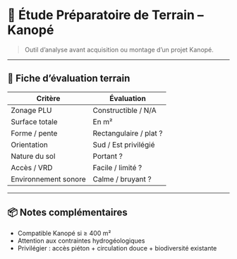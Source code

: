# 🧭 Étude Préparatoire de Terrain – Kanopé

> Outil d’analyse avant acquisition ou montage d’un projet Kanopé.

---

## 📝 Fiche d’évaluation terrain

| Critère                  | Évaluation             |
|--------------------------|------------------------|
| Zonage PLU               | Constructible / N/A    |
| Surface totale           | En m²                  |
| Forme / pente            | Rectangulaire / plat ? |
| Orientation              | Sud / Est privilégié   |
| Nature du sol            | Portant ?              |
| Accès / VRD              | Facile / limité ?      |
| Environnement sonore     | Calme / bruyant ?      |

---

## 📦 Notes complémentaires

- Compatible Kanopé si ≥ 400 m²
- Attention aux contraintes hydrogéologiques
- Privilégier : accès piéton + circulation douce + biodiversité existante

